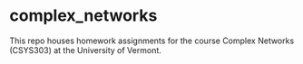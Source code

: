 # complex_networks
This repo houses homework assignments for the course Complex Networks (CSYS303) at the University of Vermont.
